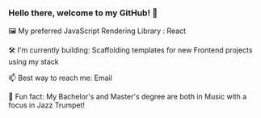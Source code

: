 ### Hello there, welcome to my GitHub! 👋

🖼️ My preferred JavaScript Rendering Library : React

🛠 I'm currently building: Scaffolding templates for new Frontend projects using my stack

📫 Best way to reach me: Email

🎺 Fun fact: My Bachelor's and Master's degree are both in Music with a focus in Jazz Trumpet!
